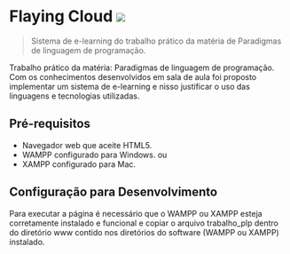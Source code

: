 # Flaying Cloud ![](../nuvem_voadora_2.png)
> Sistema de e-learning do trabalho prático da matéria de Paradigmas de linguagem de programação.

 Trabalho prático da matéria: Paradigmas de linguagem de programação.
 Com os conhecimentos desenvolvidos em sala de aula foi proposto implementar um sistema de e-learning e nisso justificar o uso das linguagens e tecnologias utilizadas.


## Pré-requisitos
* Navegador web que aceite HTML5.
* WAMPP configurado para Windows.
ou
* XAMPP configurado para Mac.

## Configuração para Desenvolvimento

Para executar a página é necessário que o WAMPP ou XAMPP esteja corretamente instalado e funcional e copiar o arquivo trabalho_plp dentro do diretório www contido nos diretórios do software (WAMPP ou XAMPP) instalado.  
